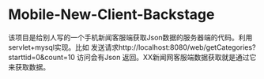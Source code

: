 Mobile-New-Client-Backstage
======================

该项目是给别人写的一个手机新闻客服端获取Json数据的服务器端的代码。利用servlet+mysql实现。比如 发送请求http://localhost:8080/web/getCategories?starttid=0&count=10 访问会有Json 返回。XX新闻网客服端数据获取就是通过它来获取数据。

